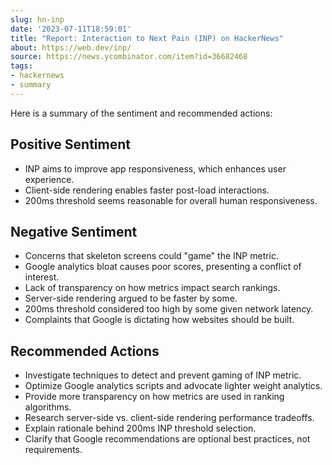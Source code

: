 ```yaml
---
slug: hn-inp
date: '2023-07-11T18:59:01'
title: "Report: Interaction to Next Pain (INP) on HackerNews"
about: https://web.dev/inp/
source: https://news.ycombinator.com/item?id=36682468
tags:
- hackernews
- summary
---
```


Here is a summary of the sentiment and recommended actions:

## Positive Sentiment

- INP aims to improve app responsiveness, which enhances user experience.
- Client-side rendering enables faster post-load interactions.
- 200ms threshold seems reasonable for overall human responsiveness.

## Negative Sentiment 

- Concerns that skeleton screens could "game" the INP metric.
- Google analytics bloat causes poor scores, presenting a conflict of interest.
- Lack of transparency on how metrics impact search rankings. 
- Server-side rendering argued to be faster by some.
- 200ms threshold considered too high by some given network latency.
- Complaints that Google is dictating how websites should be built.

## Recommended Actions

- Investigate techniques to detect and prevent gaming of INP metric.
- Optimize Google analytics scripts and advocate lighter weight analytics. 
- Provide more transparency on how metrics are used in ranking algorithms.
- Research server-side vs. client-side rendering performance tradeoffs.
- Explain rationale behind 200ms INP threshold selection. 
- Clarify that Google recommendations are optional best practices, not requirements.